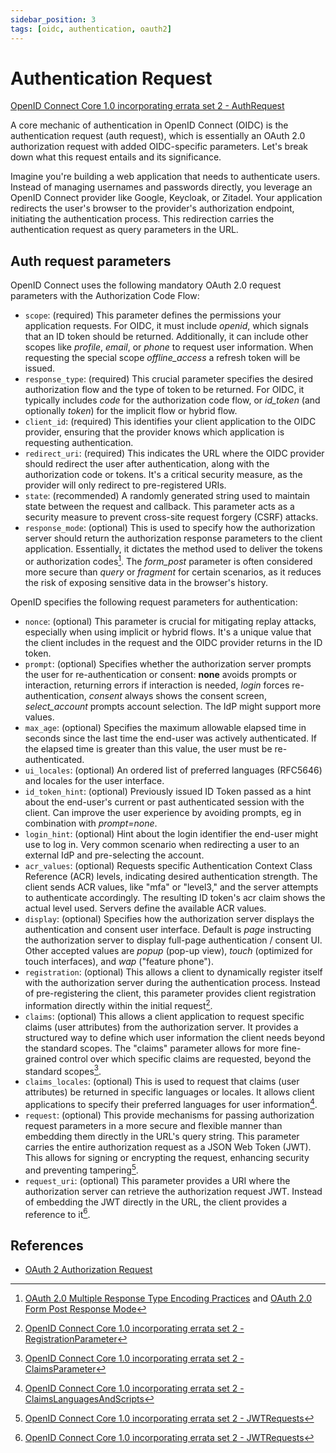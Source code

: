 ```yaml
---
sidebar_position: 3
tags: [oidc, authentication, oauth2]
---
```


# Authentication Request

[OpenID Connect Core 1.0 incorporating errata set 2 - AuthRequest](https://openid.net/specs/openid-connect-core-1_0.html#AuthRequest)

A core mechanic of authentication in OpenID Connect (OIDC) is the authentication request (auth request), which is essentially an OAuth 2.0 authorization request with added OIDC-specific parameters. Let's break down what this request entails and its significance.

Imagine you're building a web application that needs to authenticate users.
Instead of managing usernames and passwords directly, you leverage an OpenID Connect provider like Google, Keycloak, or Zitadel.
Your application redirects the user's browser to the provider's authorization endpoint, initiating the authentication process.
This redirection carries the authentication request as query parameters in the URL.

## Auth request parameters

OpenID Connect uses the following mandatory OAuth 2.0 request parameters with the Authorization Code Flow:

* `scope`: (required) This parameter defines the permissions your application requests. For OIDC, it must include *openid*, which signals that an ID token should be returned. Additionally, it can include other scopes like *profile*, *email*, or *phone* to request user information. When requesting the special scope *offline_access* a refresh token will be issued.
* `response_type`: (required) This crucial parameter specifies the desired authorization flow and the type of token to be returned. For OIDC, it typically includes *code* for the authorization code flow, or *id_token* (and optionally *token*) for the implicit flow or hybrid flow.
* `client_id`: (required) This identifies your client application to the OIDC provider, ensuring that the provider knows which application is requesting authentication.
* `redirect_uri`: (required) This indicates the URL where the OIDC provider should redirect the user after authentication, along with the authorization code or tokens. It's a critical security measure, as the provider will only redirect to pre-registered URIs.
* `state`: (recommended) A randomly generated string used to maintain state between the request and callback. This parameter acts as a security measure to prevent cross-site request forgery (CSRF) attacks.
* `response_mode`: (optional) This is used to specify how the authorization server should return the authorization response parameters to the client application. Essentially, it dictates the method used to deliver the tokens or authorization codes[^1]. The *form_post* parameter is often considered more secure than *query* or *fragment* for certain scenarios, as it reduces the risk of exposing sensitive data in the browser's history.

OpenID specifies the following request parameters for authentication:

* `nonce`: (optional) This parameter is crucial for mitigating replay attacks, especially when using implicit or hybrid flows. It's a unique value that the client includes in the request and the OIDC provider returns in the ID token.
* `prompt`: (optional) Specifies whether the authorization server prompts the user for re-authentication or consent: **none** avoids prompts or interaction, returning errors if interaction is needed, *login* forces re-authentication, *consent* always shows the consent screen, *select_account* prompts account selection. The IdP might support more values.
* `max_age`: (optional) Specifies the maximum allowable elapsed time in seconds since the last time the end-user was actively authenticated. If the elapsed time is greater than this value, the user must be re-authenticated.
* `ui_locales`: (optional) An ordered list of preferred languages (RFC5646) and locales for the user interface.
* `id_token_hint`: (optional) Previously issued ID Token passed as a hint about the end-user's current or past authenticated session with the client. Can improve the user experience by avoiding prompts, eg in combination with *prompt=none*.
* `login_hint`: (optional) Hint about the login identifier the end-user might use to log in. Very common scenario when redirecting a user to an external IdP and pre-selecting the account.
* `acr_values`: (optional) Requests specific Authentication Context Class Reference (ACR) levels, indicating desired authentication strength. The client sends ACR values, like "mfa" or "level3," and the server attempts to authenticate accordingly. The resulting ID token's acr claim shows the actual level used. Servers define the available ACR values.
* `display`: (optional) Specifies how the authorization server displays the authentication and consent user interface. Default is *page* instructing the authorization server to display full-page authentication / consent UI. Other accepted values are *popup* (pop-up view), *touch* (optimized for touch interfaces), and *wap* ("feature phone").
* `registration`: (optional) This allows a client to dynamically register itself with the authorization server during the authentication process. Instead of pre-registering the client, this parameter provides client registration information directly within the initial request[^2].
* `claims`: (optional) This allows a client application to request specific claims (user attributes) from the authorization server. It provides a structured way to define which user information the client needs beyond the standard scopes. The "claims" parameter allows for more fine-grained control over which specific claims are requested, beyond the standard scopes[^3].
* `claims_locales`: (optional) This is used to request that claims (user attributes) be returned in specific languages or locales. It allows client applications to specify their preferred languages for user information[^4].
* `request`: (optional) This provide mechanisms for passing authorization request parameters in a more secure and flexible manner than embedding them directly in the URL's query string. This parameter carries the entire authorization request as a JSON Web Token (JWT). This allows for signing or encrypting the request, enhancing security and preventing tampering[^5].
* `request_uri`: (optional) This parameter provides a URI where the authorization server can retrieve the authorization request JWT. Instead of embedding the JWT directly in the URL, the client provides a reference to it[^5].

## References

* [OAuth 2 Authorization Request](https://datatracker.ietf.org/doc/html/rfc6749#section-4.1.1)

[^1]: [OAuth 2.0 Multiple Response Type Encoding Practices](https://openid.net/specs/oauth-v2-multiple-response-types-1_0.html) and [OAuth 2.0 Form Post Response Mode](https://openid.net/specs/oauth-v2-form-post-response-mode-1_0.html)  
[^2]: [OpenID Connect Core 1.0 incorporating errata set 2 - RegistrationParameter](https://openid.net/specs/openid-connect-core-1_0.html#RegistrationParameter)
[^3]: [OpenID Connect Core 1.0 incorporating errata set 2 - ClaimsParameter](https://openid.net/specs/openid-connect-core-1_0.html#ClaimsParameter)  
[^4]: [OpenID Connect Core 1.0 incorporating errata set 2 - ClaimsLanguagesAndScripts](https://openid.net/specs/openid-connect-core-1_0.html#ClaimsLanguagesAndScripts)  
[^5]: [OpenID Connect Core 1.0 incorporating errata set 2 - JWTRequests](https://openid.net/specs/openid-connect-core-1_0.html#JWTRequests)
